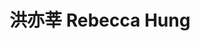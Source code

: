 ---
chinese_name: 洪亦莘
english_name: Rebecca Hung
title: "洪亦莘 Rebecca Hung"
id: hungrebecca
collection: members
position: Administrative Assistant
type: administrative assistant
department: 123
image_path: https://source.unsplash.com/collection/139386/600x600?a=.png
photo: administrative_a/rebeccahung.jpg
blurb: 123
---